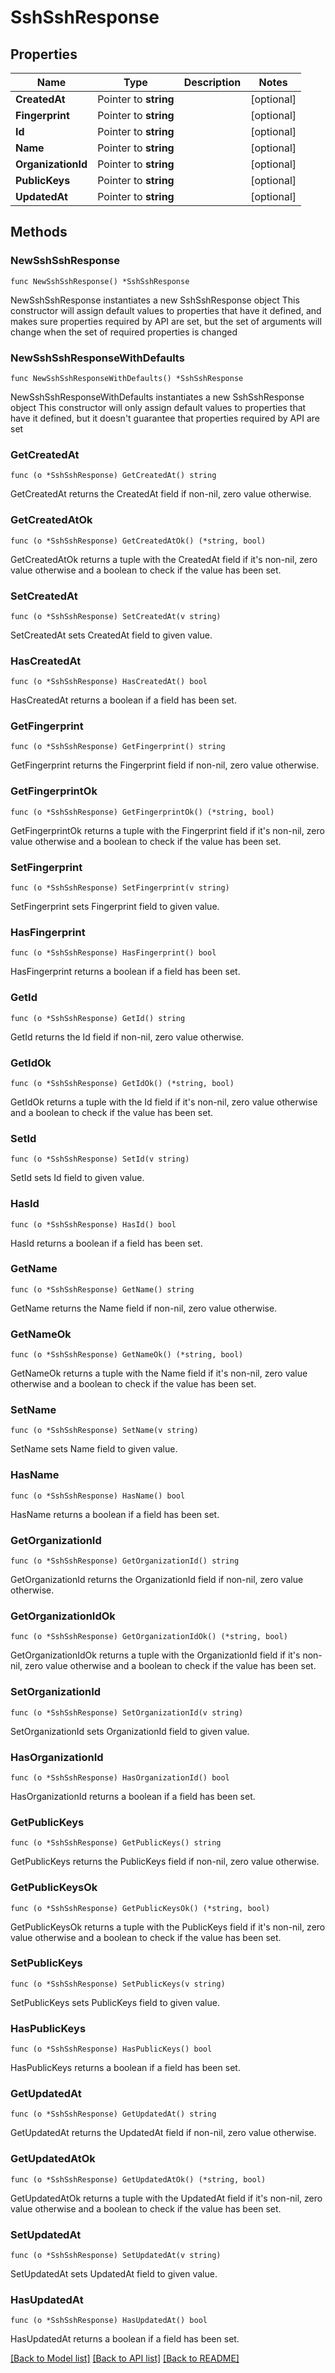 # SshSshResponse

## Properties

Name | Type | Description | Notes
------------ | ------------- | ------------- | -------------
**CreatedAt** | Pointer to **string** |  | [optional] 
**Fingerprint** | Pointer to **string** |  | [optional] 
**Id** | Pointer to **string** |  | [optional] 
**Name** | Pointer to **string** |  | [optional] 
**OrganizationId** | Pointer to **string** |  | [optional] 
**PublicKeys** | Pointer to **string** |  | [optional] 
**UpdatedAt** | Pointer to **string** |  | [optional] 

## Methods

### NewSshSshResponse

`func NewSshSshResponse() *SshSshResponse`

NewSshSshResponse instantiates a new SshSshResponse object
This constructor will assign default values to properties that have it defined,
and makes sure properties required by API are set, but the set of arguments
will change when the set of required properties is changed

### NewSshSshResponseWithDefaults

`func NewSshSshResponseWithDefaults() *SshSshResponse`

NewSshSshResponseWithDefaults instantiates a new SshSshResponse object
This constructor will only assign default values to properties that have it defined,
but it doesn't guarantee that properties required by API are set

### GetCreatedAt

`func (o *SshSshResponse) GetCreatedAt() string`

GetCreatedAt returns the CreatedAt field if non-nil, zero value otherwise.

### GetCreatedAtOk

`func (o *SshSshResponse) GetCreatedAtOk() (*string, bool)`

GetCreatedAtOk returns a tuple with the CreatedAt field if it's non-nil, zero value otherwise
and a boolean to check if the value has been set.

### SetCreatedAt

`func (o *SshSshResponse) SetCreatedAt(v string)`

SetCreatedAt sets CreatedAt field to given value.

### HasCreatedAt

`func (o *SshSshResponse) HasCreatedAt() bool`

HasCreatedAt returns a boolean if a field has been set.

### GetFingerprint

`func (o *SshSshResponse) GetFingerprint() string`

GetFingerprint returns the Fingerprint field if non-nil, zero value otherwise.

### GetFingerprintOk

`func (o *SshSshResponse) GetFingerprintOk() (*string, bool)`

GetFingerprintOk returns a tuple with the Fingerprint field if it's non-nil, zero value otherwise
and a boolean to check if the value has been set.

### SetFingerprint

`func (o *SshSshResponse) SetFingerprint(v string)`

SetFingerprint sets Fingerprint field to given value.

### HasFingerprint

`func (o *SshSshResponse) HasFingerprint() bool`

HasFingerprint returns a boolean if a field has been set.

### GetId

`func (o *SshSshResponse) GetId() string`

GetId returns the Id field if non-nil, zero value otherwise.

### GetIdOk

`func (o *SshSshResponse) GetIdOk() (*string, bool)`

GetIdOk returns a tuple with the Id field if it's non-nil, zero value otherwise
and a boolean to check if the value has been set.

### SetId

`func (o *SshSshResponse) SetId(v string)`

SetId sets Id field to given value.

### HasId

`func (o *SshSshResponse) HasId() bool`

HasId returns a boolean if a field has been set.

### GetName

`func (o *SshSshResponse) GetName() string`

GetName returns the Name field if non-nil, zero value otherwise.

### GetNameOk

`func (o *SshSshResponse) GetNameOk() (*string, bool)`

GetNameOk returns a tuple with the Name field if it's non-nil, zero value otherwise
and a boolean to check if the value has been set.

### SetName

`func (o *SshSshResponse) SetName(v string)`

SetName sets Name field to given value.

### HasName

`func (o *SshSshResponse) HasName() bool`

HasName returns a boolean if a field has been set.

### GetOrganizationId

`func (o *SshSshResponse) GetOrganizationId() string`

GetOrganizationId returns the OrganizationId field if non-nil, zero value otherwise.

### GetOrganizationIdOk

`func (o *SshSshResponse) GetOrganizationIdOk() (*string, bool)`

GetOrganizationIdOk returns a tuple with the OrganizationId field if it's non-nil, zero value otherwise
and a boolean to check if the value has been set.

### SetOrganizationId

`func (o *SshSshResponse) SetOrganizationId(v string)`

SetOrganizationId sets OrganizationId field to given value.

### HasOrganizationId

`func (o *SshSshResponse) HasOrganizationId() bool`

HasOrganizationId returns a boolean if a field has been set.

### GetPublicKeys

`func (o *SshSshResponse) GetPublicKeys() string`

GetPublicKeys returns the PublicKeys field if non-nil, zero value otherwise.

### GetPublicKeysOk

`func (o *SshSshResponse) GetPublicKeysOk() (*string, bool)`

GetPublicKeysOk returns a tuple with the PublicKeys field if it's non-nil, zero value otherwise
and a boolean to check if the value has been set.

### SetPublicKeys

`func (o *SshSshResponse) SetPublicKeys(v string)`

SetPublicKeys sets PublicKeys field to given value.

### HasPublicKeys

`func (o *SshSshResponse) HasPublicKeys() bool`

HasPublicKeys returns a boolean if a field has been set.

### GetUpdatedAt

`func (o *SshSshResponse) GetUpdatedAt() string`

GetUpdatedAt returns the UpdatedAt field if non-nil, zero value otherwise.

### GetUpdatedAtOk

`func (o *SshSshResponse) GetUpdatedAtOk() (*string, bool)`

GetUpdatedAtOk returns a tuple with the UpdatedAt field if it's non-nil, zero value otherwise
and a boolean to check if the value has been set.

### SetUpdatedAt

`func (o *SshSshResponse) SetUpdatedAt(v string)`

SetUpdatedAt sets UpdatedAt field to given value.

### HasUpdatedAt

`func (o *SshSshResponse) HasUpdatedAt() bool`

HasUpdatedAt returns a boolean if a field has been set.


[[Back to Model list]](../README.md#documentation-for-models) [[Back to API list]](../README.md#documentation-for-api-endpoints) [[Back to README]](../README.md)


